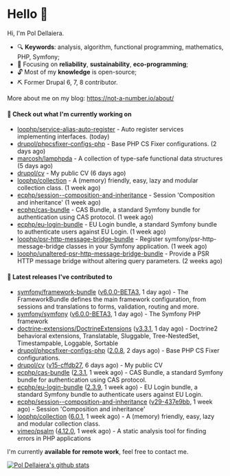 # Hello 👋

Hi, I'm Pol Dellaiera.

- 🔍 **Keywords**: analysis, algorithm, functional programming, mathematics, PHP, Symfony;
- 🎯 Focusing on **reliability**, **sustainability**, **eco-programming**;
- 🔓 Most of my **knowledge** is open-source;
- ⛏️ Former Drupal 6, 7, 8 contributor.

More about me on my blog: https://not-a-number.io/about/

#### 👷 Check out what I'm currently working on

- [loophp/service-alias-auto-register](https://github.com/loophp/service-alias-auto-register) - Auto register services implementing interfaces. (today)
- [drupol/phpcsfixer-configs-php](https://github.com/drupol/phpcsfixer-configs-php) - Base PHP CS Fixer configurations. (2 days ago)
- [marcosh/lamphpda](https://github.com/marcosh/lamphpda) - A collection of type-safe functional data structures (5 days ago)
- [drupol/cv](https://github.com/drupol/cv) - My public CV (6 days ago)
- [loophp/collection](https://github.com/loophp/collection) - A (memory) friendly, easy, lazy and modular collection class. (1 week ago)
- [ecphp/session--composition-and-inheritance](https://github.com/ecphp/session--composition-and-inheritance) - Session &#39;Composition and inheritance&#39; (1 week ago)
- [ecphp/cas-bundle](https://github.com/ecphp/cas-bundle) - CAS Bundle, a standard Symfony bundle for authentication using CAS protocol. (1 week ago)
- [ecphp/eu-login-bundle](https://github.com/ecphp/eu-login-bundle) - EU Login bundle, a standard Symfony bundle to authenticate users against EU Login. (1 week ago)
- [loophp/psr-http-message-bridge-bundle](https://github.com/loophp/psr-http-message-bridge-bundle) - Register symfony/psr-http-message-bridge classes in your Symfony application. (1 week ago)
- [loophp/unaltered-psr-http-message-bridge-bundle](https://github.com/loophp/unaltered-psr-http-message-bridge-bundle) - Provide a PSR HTTP message bridge without altering query parameters. (2 weeks ago)

#### 🔭 Latest releases I've contributed to

- [symfony/framework-bundle](https://github.com/symfony/framework-bundle) ([v6.0.0-BETA3](https://github.com/symfony/framework-bundle/releases/tag/v6.0.0-BETA3), 1 day ago) - The FrameworkBundle defines the main framework configuration, from sessions and translations to forms, validation, routing and more.
- [symfony/symfony](https://github.com/symfony/symfony) ([v6.0.0-BETA3](https://github.com/symfony/symfony/releases/tag/v6.0.0-BETA3), 1 day ago) - The Symfony PHP framework
- [doctrine-extensions/DoctrineExtensions](https://github.com/doctrine-extensions/DoctrineExtensions) ([v3.3.1](https://github.com/doctrine-extensions/DoctrineExtensions/releases/tag/v3.3.1), 1 day ago) - Doctrine2 behavioral extensions, Translatable, Sluggable, Tree-NestedSet, Timestampable, Loggable, Sortable
- [drupol/phpcsfixer-configs-php](https://github.com/drupol/phpcsfixer-configs-php) ([2.0.8](https://github.com/drupol/phpcsfixer-configs-php/releases/tag/2.0.8), 2 days ago) - Base PHP CS Fixer configurations.
- [drupol/cv](https://github.com/drupol/cv) ([v15-cffdb27](https://github.com/drupol/cv/releases/tag/v15-cffdb27), 6 days ago) - My public CV
- [ecphp/cas-bundle](https://github.com/ecphp/cas-bundle) ([2.3.1](https://github.com/ecphp/cas-bundle/releases/tag/2.3.1), 1 week ago) - CAS Bundle, a standard Symfony bundle for authentication using CAS protocol.
- [ecphp/eu-login-bundle](https://github.com/ecphp/eu-login-bundle) ([2.3.9](https://github.com/ecphp/eu-login-bundle/releases/tag/2.3.9), 1 week ago) - EU Login bundle, a standard Symfony bundle to authenticate users against EU Login.
- [ecphp/session--composition-and-inheritance](https://github.com/ecphp/session--composition-and-inheritance) ([v29-437e9bb](https://github.com/ecphp/session--composition-and-inheritance/releases/tag/v29-437e9bb), 1 week ago) - Session &#39;Composition and inheritance&#39;
- [loophp/collection](https://github.com/loophp/collection) ([6.0.1](https://github.com/loophp/collection/releases/tag/6.0.1), 1 week ago) - A (memory) friendly, easy, lazy and modular collection class.
- [vimeo/psalm](https://github.com/vimeo/psalm) ([4.12.0](https://github.com/vimeo/psalm/releases/tag/4.12.0), 1 week ago) - A static analysis tool for finding errors in PHP applications

I'm currently **available for remote work**, feel free to contact me.

[![Pol Dellaiera's github stats](https://github-readme-stats.vercel.app/api?username=drupol&count_private=true&show_icons=true)](https://github.com/drupol)
